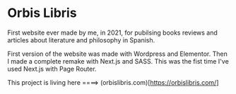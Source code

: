 # Orbis Libris

First website ever made by me, in 2021, for pubilsing books reviews and articles about literature and philosophy in Spanish.

First version of the website was made with Wordpress and Elementor. Then I made a complete remake with Next.js and SASS. This was the fist time I've used Next.js with Page Router.

This project is living here ====> (orbislibris.com)[https://orbislibris.com/]
